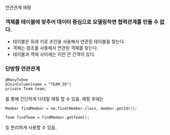 연관관계 매핑
### 객체를 테이블에 맞추어 데이터 중심으로 모델링하면 협력관계를 만들 수 없다.
- 테이블은 외래 키로 조인을 사용해서 연관된 테이블을 찾는다.
- 객체는 참조를 사용해서 연관된 객체를 찾는다.
- 테이블과 객체 사이에는 이런 큰 간격이 있다.

### 단방향 연관관계
```
@ManyToOne
@JoinColumn(name = "TEAM_ID")
private Team team;
```
를 통해 간단하게 다대일 매핑 할 수 있음.
매핑 후에는
```
Member findMember = em.find(Member.class, member.getId());

Team findTeam = findMember.getTeam();
```
등 편리하게 사용할 수 있음.